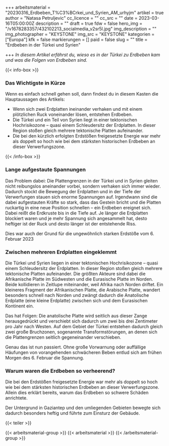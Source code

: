 +++
arbeitsmaterial = "20230316_Erdbeben_T%C3%BCrkei_und_Syrien_AM_urhyjm"
artikel = true
author = "Natasa Petruljevic"
cc_licence = ""
cc_src = ""
date = 2023-03-16T05:00:00Z
description = ""
draft = true
fdw = false
hero_img = "/v1678283357/432102213_socialmedia_v2sr5l.jpg"
img_description = ""
img_photographer = "KEYSTONE"
img_src = "KEYSTONE"
kategorien = ["Europa"]
kfk = false
markierungen = []
paid = false
slug = ""
title = "Erdbeben in der Türkei und Syrien"

+++
_In diesem Artikel erfährst du, wieso es in der Türkei zu Erdbeben kam und was die Folgen von Erdbeben sind._

{{< info-box >}} <h3>Das Wichtigste in Kürze</h3>

<p>Wenn es einfach schnell gehen soll, dann findest du in diesem Kasten die Hauptaussagen des Artikels:</p>

<ul>

<li>Wenn sich zwei Erdplatten ineinander verhaken und mit einem plötzlichen Ruck voneinander lösen, entstehen Erdbeben.</li>

<li>Die Türkei und ein Teil von Syrien liegt in einer tektonischen Hochrisikozone – quasi einem Schleudersitz der Erdplatten. In dieser Region stoßen gleich mehrere tektonische Platten aufeinander.</li>

<li>Die bei den kürzlich erfolgten Erdstößen freigesetzte Energie war mehr als doppelt so hoch wie bei dem stärksten historischen Erdbeben an dieser Verwerfungszone.</li>

</ul> {{< /info-box >}}

### Lange aufgestaute Spannungen

Das Problem dabei: Die Plattengrenzen in der Türkei und in Syrien gleiten nicht reibungslos aneinander vorbei, sondern verhaken sich immer wieder. Dadurch stockt die Bewegung der Erdplatten und in der Tiefe der Verwerfungen stauen sich enorme Spannungen auf. Irgendwann sind die dabei aufgestauten Kräfte so stark, dass das Gestein bricht und die Platten ruckartig in eine neue Position schnellen – ein Erdbeben ereignet sich. Dabei reißt die Erdkruste bis in die Tiefe auf. Je länger die Erdplatten blockiert waren und je mehr Spannung sich angesammelt hat, desto heftiger ist der Ruck und desto länger ist der entstehende Riss.

Dies war auch der Grund für die ungewöhnlich starken Erdstöße vom 6. Februar 2023

### Zwischen mehreren Erdplatten eingeklemmt

Die Türkei und Syrien liegen in einer tektonischen Hochrisikozone – quasi einem Schleudersitz der Erdplatten. In dieser Region stoßen gleich mehrere tektonische Platten aufeinander. Die größten Akteure sind dabei die Afrikanische Platte im Südwesten und die Eurasische Platte im Norden. Beide kollidieren in Zeitlupe miteinander, weil Afrika nach Norden driftet. Ein kleineres Fragment der Afrikanischen Platte, die Arabische Platte, wandert besonders schnell nach Norden und zwängt dadurch die Anatolische Erdplatte (eine kleine Erdplatte) zwischen sich und dem Eurasischen Kontinent ein.

Das hat Folgen: Die anatolische Platte wird seitlich aus dieser Zange herausgedrückt und verschiebt sich dadurch um zwei bis drei Zentimeter pro Jahr nach Westen. Auf dem Gebiet der Türkei entstehen dadurch gleich zwei große Bruchzonen, sogenannte Transformstörungen, an denen sich die Plattengrenzen seitlich gegeneinander verschieben.

Genau das ist nun passiert. Ohne große Vorwarnung oder auffällige Häufungen von vorangehenden schwächeren Beben entlud sich am frühen Morgen des 6. Februar die Spannung.

### Warum waren die Erdbeben so verheerend?

Die bei den Erdstößen freigesetzte Energie war mehr als doppelt so hoch wie bei dem stärksten historischen Erdbeben an dieser Verwerfungszone. Allein dies erklärt bereits, warum das Erdbeben so schwere Schäden anrichtete.

Der Untergrund in Gaziantep und den umliegenden Gebieten bewegte sich dadurch besonders heftig und führte zum Einsturz der Gebäude.

{{< teiler >}}

{{< arbeitsmaterial-group >}} {{< arbeitsmaterial >}} {{< /arbeitsmaterial-group >}}